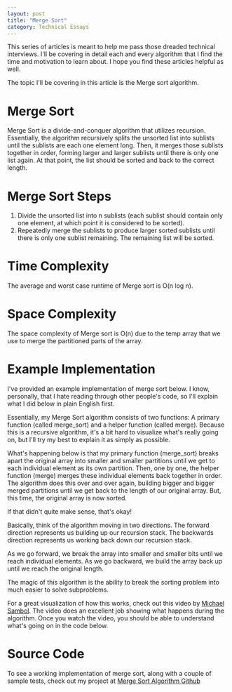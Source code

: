 ```yaml
---
layout: post 
title: "Merge Sort"
category: Technical Essays
---
```


This series of articles is meant to help me pass those dreaded technical interviews. I'll be covering in detail each and every algorithm that I find the time and motivation to learn about. I hope you find these articles helpful as well. 

The topic I'll be covering in this article is the Merge sort algorithm. 

# Merge Sort 
Merge Sort is a divide-and-conquer algorithm that utilizes recursion. Essentially, the algorithm recursively splits the unsorted list into sublists until the sublists are each one element long. Then, it merges those sublists together in order, forming larger and larger sublists until there is only one list again. At that point, the list should be sorted and back to the correct length.

# Merge Sort Steps
1. Divide the unsorted list into n sublists (each sublist should contain only one element, at which point it is considered to be sorted).
2. Repeatedly merge the sublists to produce larger sorted sublists until there is only one sublist remaining. The remaining list will be sorted. 

# Time Complexity
The average and worst case runtime of Merge sort is O(n log n). 

# Space Complexity
The space complexity of Merge sort is O(n) due to the temp array that we use to merge the partitioned parts of the array.

# Example Implementation 
I've provided an example implementation of merge sort below. I know, personally, that I hate reading through other people's code, so I'll explain what I did below in plain English first. 

Essentially, my Merge Sort algorithm consists of two functions: A primary function (called merge_sort) and a helper function (called merge). Because this is a recursive algorithm, it's a bit hard to visualize what's really going on, but I'll try my best to explain it as simply as possible. 

What's happening below is that my primary function (merge_sort) breaks apart the original array into smaller and smaller partitions until we get to each individual element as its own partition. Then, one by one, the helper function (merge) merges these individual elements back together in order. The algorithm does this over and over again, building bigger and bigger merged partitions until we get back to the length of our original array. But, this time, the original array is now sorted. 

If that didn't quite make sense, that's okay!

Basically, think of the algorithm moving in two directions. The forward direction represents us building up our recursion stack. The backwards direction represents us working back down our recursion stack. 

As we go forward, we break the array into smaller and smaller bits until we reach individual elements. As we go backward, we build the array back up until we reach the original length.

The magic of this algorithm is the ability to break the sorting problem into much easier to solve subproblems. 

For a great visualization of how this works, check out this video by [Michael Sambol](https://www.youtube.com/watch?v=4VqmGXwpLqc&ab_channel=MichaelSambol). The video does an excellent job showing what happens during the algorithm. Once you watch the video, you should be able to understand what's going on in the code below. 

<script src="https://gist.github.com/mdemichele/050d2b9642e46643ec344528860c7472.js"></script>

# Source Code 
To see a working implementation of merge sort, along with a couple of sample tests, check out my  project at <a href="https://github.com/mdemichele/c_algorithms_and_data_structures/tree/master/sorting_algorithms/merge_sort" target="_blank">Merge Sort Algorithm Github</a>

